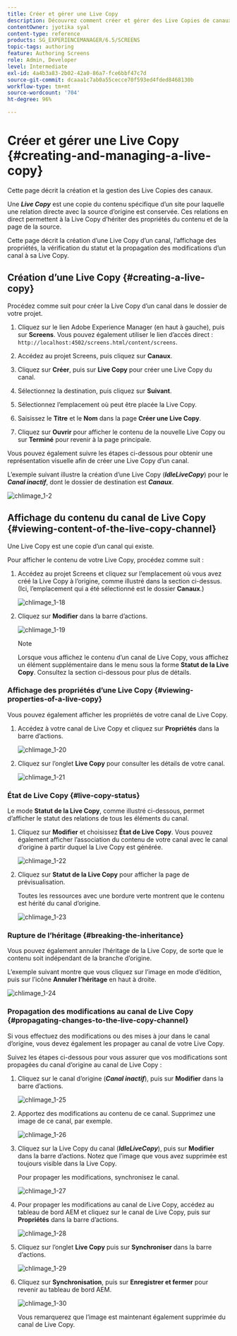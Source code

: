 ```yaml
---
title: Créer et gérer une Live Copy
description: Découvrez comment créer et gérer des Live Copies de canaux dans AEM Screens.
contentOwner: jyotika syal
content-type: reference
products: SG_EXPERIENCEMANAGER/6.5/SCREENS
topic-tags: authoring
feature: Authoring Screens
role: Admin, Developer
level: Intermediate
exl-id: 4a4b3a83-2b02-42a0-86a7-fce6bbf47c7d
source-git-commit: dcaaa1c7ab0a55cecce70f593ed4fded8468130b
workflow-type: tm+mt
source-wordcount: '704'
ht-degree: 96%

---
```


# Créer et gérer une Live Copy {#creating-and-managing-a-live-copy}

Cette page décrit la création et la gestion des Live Copies des canaux.

Une ***Live Copy*** est une copie du contenu spécifique d’un site pour laquelle une relation directe avec la source d’origine est conservée. Ces relations en direct permettent à la Live Copy d’hériter des propriétés du contenu et de la page de la source.

Cette page décrit la création d’une Live Copy d’un canal, l’affichage des propriétés, la vérification du statut et la propagation des modifications d’un canal à sa Live Copy.


## Création d’une Live Copy {#creating-a-live-copy}

Procédez comme suit pour créer la Live Copy d’un canal dans le dossier de votre projet.

1. Cliquez sur le lien Adobe Experience Manager (en haut à gauche), puis sur **Screens**. Vous pouvez également utiliser le lien d’accès direct : `http://localhost:4502/screens.html/content/screens`.

1. Accédez au projet Screens, puis cliquez sur **Canaux**.
1. Cliquez sur **Créer**, puis sur **Live Copy** pour créer une Live Copy du canal.
1. Sélectionnez la destination, puis cliquez sur **Suivant**.
1. Sélectionnez l’emplacement où peut être placée la Live Copy.
1. Saisissez le **Titre** et le **Nom** dans la page **Créer une Live Copy**.

1. Cliquez sur **Ouvrir** pour afficher le contenu de la nouvelle Live Copy ou sur **Terminé** pour revenir à la page principale.

Vous pouvez également suivre les étapes ci-dessous pour obtenir une représentation visuelle afin de créer une Live Copy d’un canal.

L’exemple suivant illustre la création d’une Live Copy (***IdleLiveCopy***) pour le ***Canal inactif***, dont le dossier de destination est ***Canaux***.

![chlimage_1-2](assets/chlimage_1-2.gif)

## Affichage du contenu du canal de Live Copy {#viewing-content-of-the-live-copy-channel}

Une Live Copy est une copie d’un canal qui existe.

Pour afficher le contenu de votre Live Copy, procédez comme suit :

1. Accédez au projet Screens et cliquez sur l’emplacement où vous avez créé la Live Copy à l’origine, comme illustré dans la section ci-dessus. (Ici, l’emplacement qui a été sélectionné est le dossier **Canaux**.)

   ![chlimage_1-18](assets/chlimage_1-18.png)

1. Cliquez sur **Modifier** dans la barre d’actions.

   ![chlimage_1-19](assets/chlimage_1-19.png)

   >[!NOTE]
   >
   >Lorsque vous affichez le contenu d’un canal de Live Copy, vous affichez un élément supplémentaire dans le menu sous la forme **Statut de la Live Copy**. Consultez la section ci-dessous pour plus de détails.

### Affichage des propriétés d’une Live Copy {#viewing-properties-of-a-live-copy}

Vous pouvez également afficher les propriétés de votre canal de Live Copy.

1. Accédez à votre canal de Live Copy et cliquez sur **Propriétés** dans la barre d’actions.

   ![chlimage_1-20](assets/chlimage_1-20.png)

1. Cliquez sur l’onglet **Live Copy** pour consulter les détails de votre canal.

   ![chlimage_1-21](assets/chlimage_1-21.png)

### État de Live Copy {#live-copy-status}

Le mode **Statut de la Live Copy**, comme illustré ci-dessous, permet d’afficher le statut des relations de tous les éléments du canal.

1. Cliquez sur **Modifier** et choisissez **État de Live Copy**. Vous pouvez également afficher l’association du contenu de votre canal avec le canal d’origine à partir duquel la Live Copy est générée.

   ![chlimage_1-22](assets/chlimage_1-22.png)

1. Cliquez sur **Statut de la Live Copy** pour afficher la page de prévisualisation.

   Toutes les ressources avec une bordure verte montrent que le contenu est hérité du canal d’origine.

   ![chlimage_1-23](assets/chlimage_1-23.png)

### Rupture de l’héritage {#breaking-the-inheritance}

Vous pouvez également annuler l’héritage de la Live Copy, de sorte que le contenu soit indépendant de la branche d’origine.

L’exemple suivant montre que vous cliquez sur l’image en mode d’édition, puis sur l’icône **Annuler l’héritage** en haut à droite.

![chlimage_1-24](assets/chlimage_1-24.png)

### Propagation des modifications au canal de Live Copy {#propagating-changes-to-the-live-copy-channel}

Si vous effectuez des modifications ou des mises à jour dans le canal d’origine, vous devez également les propager au canal de votre Live Copy.

Suivez les étapes ci-dessous pour vous assurer que vos modifications sont propagées du canal d’origine au canal de Live Copy :

1. Cliquez sur le canal d’origine (***Canal inactif***), puis sur **Modifier** dans la barre d’actions.

   ![chlimage_1-25](assets/chlimage_1-25.png)

1. Apportez des modifications au contenu de ce canal. Supprimez une image de ce canal, par exemple.

   ![chlimage_1-26](assets/chlimage_1-26.png)

1. Cliquez sur la Live Copy du canal (***IdleLiveCopy***), puis sur **Modifier** dans la barre d’actions. Notez que l’image que vous avez supprimée est toujours visible dans la Live Copy.

   Pour propager les modifications, synchronisez le canal.

   ![chlimage_1-27](assets/chlimage_1-27.png)

1. Pour propager les modifications au canal de Live Copy, accédez au tableau de bord AEM et cliquez sur le canal de Live Copy, puis sur **Propriétés** dans la barre d’actions.

   ![chlimage_1-28](assets/chlimage_1-28.png)

1. Cliquez sur l’onglet **Live Copy** puis sur **Synchroniser** dans la barre d’actions.

   ![chlimage_1-29](assets/chlimage_1-29.png)

1. Cliquez sur **Synchronisation**, puis sur **Enregistrer et fermer** pour revenir au tableau de bord AEM.

   ![chlimage_1-30](assets/chlimage_1-30.png)

   Vous remarquerez que l’image est maintenant également supprimée du canal de Live Copy.
